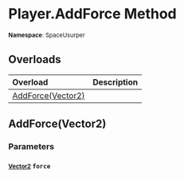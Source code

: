 # Player.AddForce Method

<small>**Namespace**: SpaceUsurper</small>

## Overloads

<div markdown="1" class="member-table">

| Overload | Description |
| :------- | ----------- |
| [AddForce(Vector2)](#Vector2_) |  | 

</div>

## AddForce(Vector2)
### Parameters
#### <small>[Vector2](https://docs.unity3d.com/ScriptReference/Vector2.html)</small> `force`

